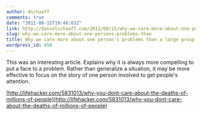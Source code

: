 ```yaml
---
author: dschaaff
comments: true
date: "2011-08-15T19:48:03Z"
link: http://danielschaaff.com/2011/08/15/why-we-care-more-about-one-persons-problems-than/
slug: why-we-care-more-about-one-persons-problems-than
title: Why we care more about one person's problems than a large group's.
wordpress_id: 458
---
```


This was an interesting article. Explains why it is always more compelling to put a face to a problem. Rather than generalize a situation, it may be more effective to focus on the story of one person involved to get people's attention.

[http://lifehacker.com/5831013/why-you-dont-care-about-the-deaths-of-millions-of-people](http://lifehacker.com/5831013/why-you-dont-care-about-the-deaths-of-millions-of-people)
